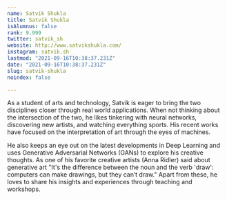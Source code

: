 ```yaml
---
name: Satvik Shukla
title: Satvik Shukla
isAlumnus: false
rank: 9.999
twitter: satvik_sh
website: http://www.satvikshukla.com/
instagram: satvik.sh
lastmod: "2021-09-16T10:38:37.231Z"
date: "2021-09-16T10:38:37.231Z"
slug: satvik-shukla
noindex: false

---
```

As a student of arts and technology, Satvik is eager to bring the two disciplines closer through real world applications. When not thinking about the intersection of the two, he likes tinkering with neural networks, discovering new artists, and watching everything sports. His recent works have focused on the interpretation of art through the eyes of machines. 

He also keeps an eye out on the latest developments in Deep Learning and uses Generative Adversarial Networks (GANs) to explore his creative thoughts. As one of his favorite creative artists (Anna Ridler) said about generative art "It's the difference between the noun and the verb 'draw': computers can make drawings, but they can’t draw." Apart from these, he loves to share his insights and experiences through teaching and workshops.